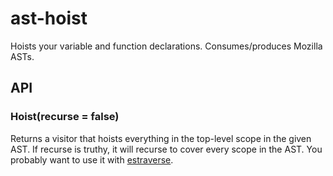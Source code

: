 # ast-hoist 

  Hoists your variable and function declarations.
  Consumes/produces Mozilla ASTs.

## API

### Hoist(recurse = false)

  Returns a visitor that hoists everything in the top-level scope in the given AST.
  If recurse is truthy, it will recurse to cover every scope in the AST.
  You probably want to use it with [estraverse](https://github.com/Constellation/estraverse).
